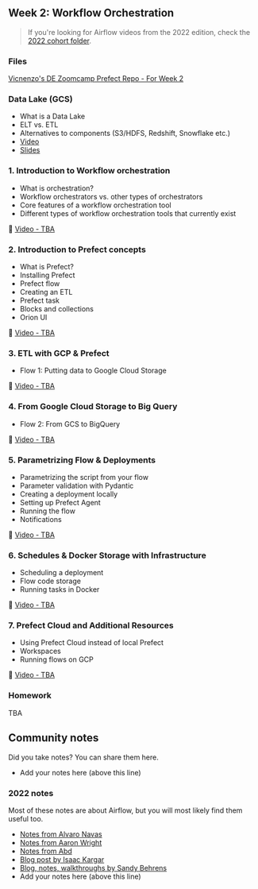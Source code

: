 ## Week 2: Workflow Orchestration

> If you're looking for Airflow videos from the 2022 edition,
> check the [2022 cohort folder](../cohorts/2022/week_2_data_ingestion/).

### Files
[Vicnenzo's DE Zoomcamp Prefect Repo - For Week 2](https://github.com/VincenzoGalante/prefect-zoomcamp)

### Data Lake (GCS)

* What is a Data Lake
* ELT vs. ETL
* Alternatives to components (S3/HDFS, Redshift, Snowflake etc.)
* [Video](https://www.youtube.com/watch?v=W3Zm6rjOq70&list=PL3MmuxUbc_hJed7dXYoJw8DoCuVHhGEQb)
* [Slides](https://docs.google.com/presentation/d/1RkH-YhBz2apIjYZAxUz2Uks4Pt51-fVWVN9CcH9ckyY/edit?usp=sharing)


### 1. Introduction to Workflow orchestration

* What is orchestration?
* Workflow orchestrators vs. other types of orchestrators
* Core features of a workflow orchestration tool
* Different types of workflow orchestration tools that currently exist 

:movie_camera: [Video - TBA](TODO)


### 2. Introduction to Prefect concepts

* What is Prefect?
* Installing Prefect
* Prefect flow
* Creating an ETL
* Prefect task
* Blocks and collections
* Orion UI 

:movie_camera: [Video - TBA](TODO)

### 3. ETL with GCP & Prefect

* Flow 1: Putting data to Google Cloud Storage 

:movie_camera: [Video - TBA](TODO)


### 4. From Google Cloud Storage to Big Query

* Flow 2: From GCS to BigQuery

:movie_camera: [Video - TBA](TODO)

### 5. Parametrizing Flow & Deployments 

* Parametrizing the script from your flow
* Parameter validation with Pydantic
* Creating a deployment locally
* Setting up Prefect Agent
* Running the flow
* Notifications

:movie_camera: [Video - TBA](TODO)

### 6. Schedules & Docker Storage with Infrastructure

* Scheduling a deployment
* Flow code storage
* Running tasks in Docker

:movie_camera: [Video - TBA](TODO)

### 7. Prefect Cloud and Additional Resources 


* Using Prefect Cloud instead of local Prefect
* Workspaces
* Running flows on GCP

:movie_camera: [Video - TBA](TODO)


### Homework 

TBA

## Community notes

Did you take notes? You can share them here.

* Add your notes here (above this line)


### 2022 notes 

Most of these notes are about Airflow, but you will most likely
find them useful too.

* [Notes from Alvaro Navas](https://github.com/ziritrion/dataeng-zoomcamp/blob/main/notes/2_data_ingestion.md)
* [Notes from Aaron Wright](https://github.com/ABZ-Aaron/DataEngineerZoomCamp/blob/master/week_2_data_ingestion/README.md)
* [Notes from Abd](https://itnadigital.notion.site/Week-2-Data-Ingestion-ec2d0d36c0664bc4b8be6a554b2765fd)
* [Blog post by Isaac Kargar](https://kargarisaac.github.io/blog/data%20engineering/jupyter/2022/01/25/data-engineering-w2.html)
* [Blog, notes, walkthroughs by Sandy Behrens](https://learningdataengineering540969211.wordpress.com/2022/01/30/week-2-de-zoomcamp-2-3-2-ingesting-data-to-gcp-with-airflow/)
* Add your notes here (above this line)